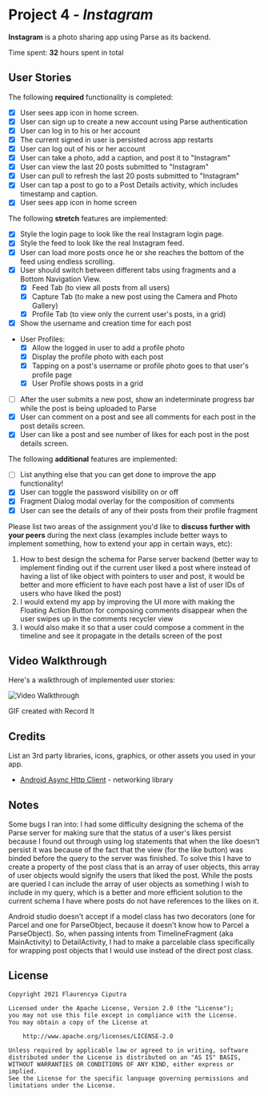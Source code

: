# Project 4 - *Instagram*

**Instagram** is a photo sharing app using Parse as its backend.

Time spent: **32** hours spent in total

## User Stories

The following **required** functionality is completed:

- [x] User sees app icon in home screen.
- [x] User can sign up to create a new account using Parse authentication
- [x] User can log in to his or her account
- [x] The current signed in user is persisted across app restarts
- [x] User can log out of his or her account
- [x] User can take a photo, add a caption, and post it to "Instagram"
- [x] User can view the last 20 posts submitted to "Instagram"
- [x] User can pull to refresh the last 20 posts submitted to "Instagram"
- [x] User can tap a post to go to a Post Details activity, which includes timestamp and caption.
- [x] User sees app icon in home screen

The following **stretch** features are implemented:

- [x] Style the login page to look like the real Instagram login page.
- [x] Style the feed to look like the real Instagram feed.
- [x] User can load more posts once he or she reaches the bottom of the feed using endless scrolling.
- [x] User should switch between different tabs using fragments and a Bottom Navigation View.
  - [x] Feed Tab (to view all posts from all users)
  - [x] Capture Tab (to make a new post using the Camera and Photo Gallery)
  - [x] Profile Tab (to view only the current user's posts, in a grid)
- [x] Show the username and creation time for each post
- User Profiles:
  - [x] Allow the logged in user to add a profile photo
  - [x] Display the profile photo with each post
  - [x] Tapping on a post's username or profile photo goes to that user's profile page
  - [x] User Profile shows posts in a grid
- [ ] After the user submits a new post, show an indeterminate progress bar while the post is being uploaded to Parse
- [x] User can comment on a post and see all comments for each post in the post details screen.
- [x] User can like a post and see number of likes for each post in the post details screen.

The following **additional** features are implemented:

- [ ] List anything else that you can get done to improve the app functionality!
- [x] User can toggle the password visibility on or off
- [x] Fragment Dialog modal overlay for the composition of comments
- [x] User can see the details of any of their posts from their profile fragment 

Please list two areas of the assignment you'd like to **discuss further with your peers** during the next class (examples include better ways to implement something, how to extend your app in certain ways, etc):

1. How to best design the schema for Parse server backend (better way to implement finding out if the current user liked a post where instead of having a list of like object with pointers to user and post, it would be better and more efficient to have each post have a list of user IDs of users who have liked the post)
2. I would extend my app by improving the UI more with making the Floating Action Button for composing comments disappear when the user swipes up in the comments recycler view
3. I would also make it so that a user could compose a comment in the timeline and see it propagate in the details screen of the post

## Video Walkthrough

Here's a walkthrough of implemented user stories:

<img src='https://github.com/flaurencyac/Instagram/blob/main/Instagram.gif' width='' alt='Video Walkthrough' />

GIF created with Record It

## Credits

List an 3rd party libraries, icons, graphics, or other assets you used in your app.

- [Android Async Http Client](http://loopj.com/android-async-http/) - networking library


## Notes

Some bugs I ran into:
I had some difficulty designing the schema of the Parse server for making sure that the status of a user's likes persist because I found out through using log statements that when the like doesn't persist it was because of the fact that the view (for the like button) was binded before the query to the server was finished. To solve this I have to create a property of the post class that is an array of user objects, this array of user objects would signify the users that liked the post. While the posts are queried I can include the array of user objects as something I wish to include in my query, which is a better and more efficient solution to the current schema I have where posts do not have references to the likes on it.

Android studio doesn't accept if a model class has two decorators (one for Parcel and one for ParseObject, because it doesn't know how to Parcel a ParseObject). So, when passing intents from TimelineFragment (aka MainActivity) to DetailActivity, I had to make a parcelable class specifically for wrapping post objects that I would use instead of the direct post class. 

## License

    Copyright 2021 Flaurencya Ciputra

    Licensed under the Apache License, Version 2.0 (the "License");
    you may not use this file except in compliance with the License.
    You may obtain a copy of the License at

        http://www.apache.org/licenses/LICENSE-2.0

    Unless required by applicable law or agreed to in writing, software
    distributed under the License is distributed on an "AS IS" BASIS,
    WITHOUT WARRANTIES OR CONDITIONS OF ANY KIND, either express or implied.
    See the License for the specific language governing permissions and
    limitations under the License.
